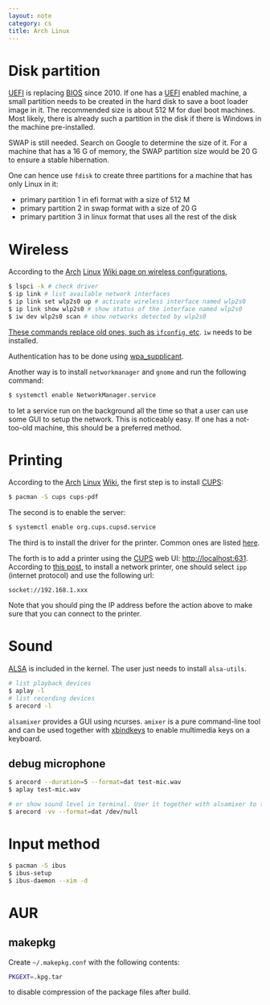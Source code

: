 ```yaml
---
layout: note
category: cs
title: Arch Linux
---
```


# Disk partition

[UEFI][] is replacing [BIOS][] since 2010. If one has a [UEFI][] enabled machine, a small partition needs to be created in the hard disk to save a boot loader image in it. The recommended size is about 512 M for duel boot machines. Most likely, there is already such a partition in the disk if there is Windows in the machine pre-installed.

SWAP is still needed. Search on Google to determine the size of it. For a machine that has a 16 G of memory, the SWAP partition size would be 20 G to ensure a stable hibernation.

One can hence use `fdisk` to create three partitions for a machine that has only Linux in it:

- primary partition 1 in efi format with a size of 512 M
- primary partition 2 in swap format with a size of 20 G
- primary partition 3 in linux format that uses all the rest of the disk

[UEFI]: https://en.wikipedia.org/wiki/Unified_Extensible_Firmware_Interface
[BIOS]: https://en.wikipedia.org/wiki/BIOS

# Wireless

According to the [Arch][] [Linux][] [Wiki page on wireless configurations](https://wiki.archlinux.org/index.php/Network_configuration/Wireless),

```sh
$ lspci -k # check driver
$ ip link # list available network interfaces
$ ip link set wlp2s0 up # activate wireless interface named wlp2s0
$ ip link show wlp2s0 # show status of the interface named wlp2s0
$ iw dev wlp2s0 scan # show networks detected by wlp2s0
```

[These commands replace old ones, such as `ifconfig`, etc](https://dougvitale.wordpress.com/2011/12/21/deprecated-linux-networking-commands-and-their-replacements/). `iw` needs to be installed.

Authentication has to be done using [wpa_supplicant][].

[wpa_supplicant]: https://wiki.archlinux.org/index.php/Wpa_supplicant

Another way is to install `networkmanager` and `gnome` and run the following command:

```sh
$ systemctl enable NetworkManager.service
```

to let a service run on the background all the time so that a user can use some GUI to setup the network. This is noticeably easy. If one has a not-too-old machine, this should be a preferred method.

# Printing

According to the [Arch][] [Linux][] [Wiki][], the first step is to install [CUPS][]:

```sh
$ pacman -S cups cups-pdf
```

The second is to enable the server:

```sh
$ systemctl enable org.cups.cupsd.service
```

The third is to install the driver for the printer. Common ones are listed [here](https://wiki.archlinux.org/index.php/CUPS/Printer-specific_problems).

The forth is to add a printer using the [CUPS][] web UI: <http://localhost:631>. According to [this post](https://forums.gentoo.org/viewtopic-t-1001972-start-0.html), to install a network printer, one should select `ipp` (internet protocol) and use the following url:

```
socket://192.168.1.xxx
```

Note that you should ping the IP address before the action above to make sure that you can connect to the printer.

[Arch]:https://www.archlinux.org/
[Linux]:https://en.wikipedia.org/wiki/Linux
[Wiki]:https://wiki.archlinux.org/index.php/CUPS
[CUPS]:https://www.cups.org/

# Sound

[ALSA][] is included in the kernel. The user just needs to install `alsa-utils`.

```sh
# list playback devices
$ aplay -l
# list recording devices
$ arecord -l
```

`alsamixer` provides a GUI using ncurses. `amixer` is a pure command-line tool and can be used together with [xbindkeys][] to enable multimedia keys on a keyboard.

[ALSA]: https://wiki.archlinux.org/index.php/Advanced_Linux_Sound_Architecture
[xbindkeys]: https://wiki.archlinux.org/index.php/Xbindkeys

## debug microphone

```sh
$ arecord --duration=5 --format=dat test-mic.wav
$ aplay test-mic.wav

# or show sound level in terminal. User it together with alsamixer to tune boost
$ arecord -vv --format=dat /dev/null
```

# Input method

```sh
$ pacman -S ibus
$ ibus-setup
$ ibus-daemon --xim -d
```

# AUR

## makepkg

Create `~/.makepkg.conf` with the following contents:

```sh
PKGEXT=.kpg.tar
```

to disable compression of the package files after build.
